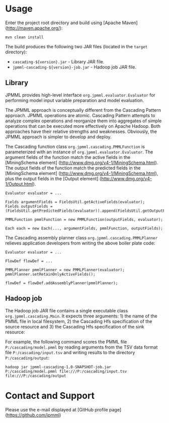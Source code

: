# Usage #

Enter the project root directory and build using [Apache Maven] (http://maven.apache.org/):
```
mvn clean install
```

The build produces the following two JAR files (located in the `target` directory):
* `cascading-${version}.jar` - Library JAR file.
* `jpmml-cascading-${version}-job.jar` - Hadoop job JAR file.


## Library ##

JPMML provides high-level interface `org.jpmml.evaluator.Evaluator` for performing model input variable preparation and model evaluation.

The JPMML approach is conceptually different from the Cascading Pattern approach. JPMML operations are atomic. Cascading Pattern attempts to analyze complex operations and reorganize them into aggregates of simple operations that can be executed more effectively on Apache Hadoop. Both approaches have their relative strengths and weaknesses. Obviously, the JPMML approach is simpler to develop and deploy.

The Cascading function class `org.jpmml.cascading.PMMLFunction` is parameterized with an instance of `org.jpmml.evaluator.Evaluator`. The argument fields of the function match the active fields in the [MiningSchema element] (http://www.dmg.org/v4-1/MiningSchema.html). The output fields of the function match the predicted fields in the [MiningSchema element] (http://www.dmg.org/v4-1/MiningSchema.html), plus the output fields in the [Output element] (http://www.dmg.org/v4-1/Output.html).
```
Evaluator evaluator = ...

Fields argumentFields = FieldsUtil.getActiveFields(evaluator);
Fields outputFields = (FieldsUtil.getPredictedFields(evaluator)).append(FieldsUtil.getOutputFields(evaluator));

PMMLFunction pmmlFunction = new PMMLFunction(outputFields, evaluator);

Each each = new Each(..., argumentFields, pmmlFunction, outputFields);
```

The Cascading assembly planner class `org.jpmml.cascading.PMMLPlanner` relieves application developers from writing the above boiler plate code:
```
Evaluator evaluator = ...

FlowDef flowDef = ...

PMMLPlanner pmmlPlanner = new PMMLPlanner(evaluator);
pmmlPlanner.setRetainOnlyActiveFields();

flowDef = flowDef.addAssemblyPlanner(pmmlPlanner);
```

## Hadoop job ##

The Hadoop job JAR file contains a single executable class `org.jpmml.cascading.Main`. It expects three arguments: 1) the name of the PMML file in local filesystem, 2) the Cascading Hfs specification of the source resource and 3) the Cascading Hfs specification of the sink resource:

For example, the following command scores the PMML file `P:/cascading/model.pmml` by reading arguments from the TSV data format file `P:/cascading/input.tsv` and writing results to the directory `P:/cascading/output`:
```
hadoop jar jpmml-cascading-1.0-SNAPSHOT-job.jar P:/cascading/model.pmml file:///P:/cascading/input.tsv file:///P:/cascading/output
```


# Contact and Support #

Please use the e-mail displayed at [GitHub profile page] (https://github.com/jpmml)